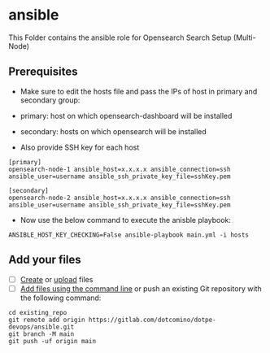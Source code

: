 # ansible

This Folder contains the ansible role for Opensearch Search Setup (Multi-Node)

## Prerequisites

- Make sure to edit the hosts file and pass the IPs of host in primary and secondary group:
- primary: host on which opensearch-dashboard will be installed
- secondary: hosts on which opensearch will be installed

- Also provide SSH key for each host

```
[primary]
opensearch-node-1 ansible_host=x.x.x.x ansible_connection=ssh ansible_user=username ansible_ssh_private_key_file=sshKey.pem

[secondary]
opensearch-node-2 ansible_host=x.x.x.x ansible_connection=ssh ansible_user=username ansible_ssh_private_key_file=sshKey.pem

```

- Now use the below command to execute the anisble playbook:

```ANSIBLE_HOST_KEY_CHECKING=False ansible-playbook main.yml -i hosts```




## Add your files

- [ ] [Create](https://docs.gitlab.com/ee/user/project/repository/web_editor.html#create-a-file) or [upload](https://docs.gitlab.com/ee/user/project/repository/web_editor.html#upload-a-file) files
- [ ] [Add files using the command line](https://docs.gitlab.com/ee/gitlab-basics/add-file.html#add-a-file-using-the-command-line) or push an existing Git repository with the following command:

```
cd existing_repo
git remote add origin https://gitlab.com/dotcomino/dotpe-devops/ansible.git
git branch -M main
git push -uf origin main

```


